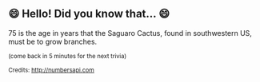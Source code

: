 ## :smile: Hello! Did you know that... :smile:
75 is the age in years that the Saguaro Cactus, found in southwestern US, must be to grow branches.

<sup>(come back in 5 minutes for the next trivia)</sup>


<sup>Credits: http://numbersapi.com</sup>
